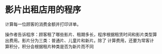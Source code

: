 # 影片出租店用的程序
计算每一位顾客的消费金额并打印详单。

操作者告诉程序：顾客租了哪些影片、租期多长，程序根据租赁时间和影片类型算出费用。影片分为三类：普通片、儿童片和新片。除了
计算费用，还要为常客计算积分，积分会根据租片种类是否为新片而不同

